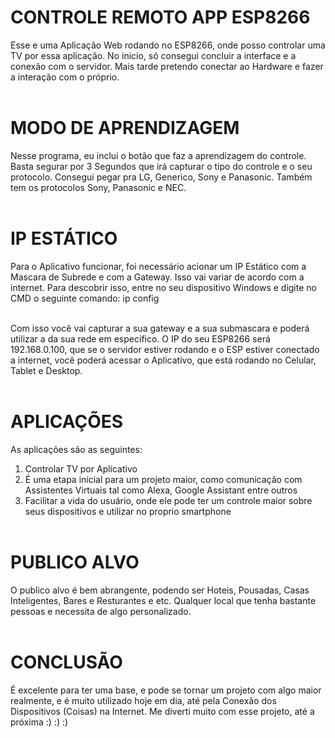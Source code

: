 # CONTROLE REMOTO APP ESP8266
Esse e uma Aplicação Web rodando no ESP8266, onde posso controlar uma TV por essa aplicação. No inicio, só consegui concluir a interface e a conexão com o servidor. Mais tarde pretendo conectar ao Hardware e fazer a interação com o próprio.<br></br>

# MODO DE APRENDIZAGEM
Nesse programa, eu inclui o botão que faz a aprendizagem do controle. Basta segurar por 3 Segundos que irá capturar o tipo do controle e o seu protocolo. Consegui pegar pra LG, Generico, Sony e Panasonic. Também tem os protocolos Sony, Panasonic e NEC.<br></br>

# IP ESTÁTICO
Para o Aplicativo funcionar, foi necessário acionar um IP Estático com a Mascara de Subrede e com a Gateway. Isso vai variar de acordo com a internet. Para descobrir isso, entre no seu dispositivo Windows e digite no CMD o seguinte comando: ip config <br></br>

Com isso você vai capturar a sua gateway e a sua submascara e poderá utilizar a da sua rede em especifico. O IP do seu ESP8266 será 192.168.0.100, que se o servidor estiver rodando e o ESP estiver conectado a internet, você poderá acessar o Aplicativo, que está rodando no Celular, Tablet e Desktop.<br></br>

# APLICAÇÕES
As aplicações são as seguintes:

1. Controlar TV por Aplicativo
2. É uma etapa inicial para um projeto maior, como comunicação com Assistentes Virtuais tal como Alexa, Google Assistant entre outros
3. Facilitar a vida do usuário, onde ele pode ter um controle maior sobre seus dispositivos e utilizar no proprio smartphone<br></br>

# PUBLICO ALVO
O publico alvo é bem abrangente, podendo ser Hoteis, Pousadas, Casas Inteligentes, Bares e Resturantes e etc. Qualquer local que tenha bastante pessoas e necessita de algo personalizado.<br></br>

# CONCLUSÃO
É excelente para ter uma base, e pode se tornar um projeto com algo maior realmente, e é muito utilizado hoje em dia, até pela Conexão dos Dispositivos (Coisas) na Internet. Me diverti muito com esse projeto, até a próxima :) :) :)
